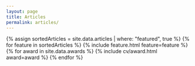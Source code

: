 ```yaml
---
layout: page
title: Articles
permalink: articles/
---
```


<div class="cover-wrapper cover-wrapper-3-col l-page">
    {% assign sortedArticles = site.data.articles | where: "featured", true %}
    {% for feature in sortedArticles %}
    {% include feature.html feature=feature %}
    {% for award in site.data.awards %}
    {% include cv/award.html award=award %}
    {% endfor %}
</div>
